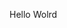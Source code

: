 Hello Wolrd












































































































































































































































































































































































































































































































































































































































































































































































































































































































































































































































































































































































































































































































































































































































































































































































































































































































































































































































































































































































































































































































































































































































































































































































































































































































































































































































































































































































































































































































































































































































































































































































































































































































































































































































































































































































































































































































































































































































































































































































































































































































































































































































































































































































































































































